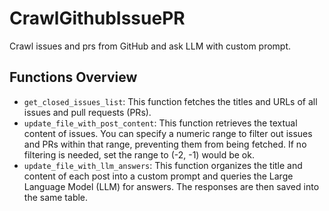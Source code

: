# CrawlGithubIssuePR
 Crawl issues and prs from GitHub and ask LLM with custom prompt.

## Functions Overview
- `get_closed_issues_list`: This function fetches the titles and URLs of all issues and pull requests (PRs).
- `update_file_with_post_content`: This function retrieves the textual content of issues. You can specify a numeric range to filter out issues and PRs within that range, preventing them from being fetched. If no filtering is needed, set the range to (-2, -1) would be ok.
- `update_file_with_llm_answers`: This function organizes the title and content of each post into a custom prompt and queries the Large Language Model (LLM) for answers. The responses are then saved into the same table.


